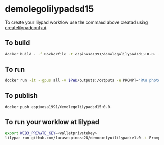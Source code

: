 # demolegolilypadsd15
To create your lilypad workflow use the command above
creatad using [createlilypadconfyui](https://github.com/lucasespinosa28/createlilypadconfyui).
## To build
```bash
docker build . -f Dockerfile -t espinosa1991/demolegolilypadsd15:0.0. --target runner
```
## To run
```bash
docker run -it --gpus all -v $PWD/outputs:/outputs -e PROMPT='RAW photo, <lora:lego_v2.0.768-000035:0.8> LEGO BrickHeadz, a dragon in a cave, (high detailed skin:1.2), 8k uhd, dslr, soft lighting, high quality, film grain, Fujifilm XT3' -e STEPS=30 espinosa1991/demolegolilypadsd15:0.0.
```
## To publish
```bash
docker push espinosa1991/demolegolilypadsd15:0.0.
```
## To run your worklow at lilypad
```bash
export WEB3_PRIVATE_KEY=<walletprivatekey>
lilypad run github.com/lucasespinosa28/democonfyuililypad:v1.0 -i Prompt="RAW photo, <lora:lego_v2.0.768-000035:0.8> LEGO BrickHeadz, a dragon in a cave, (high detailed skin:1.2), 8k uhd, dslr, soft lighting, high quality, film grain, Fujifilm XT3"
```
